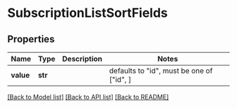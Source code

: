 # SubscriptionListSortFields


## Properties
Name | Type | Description | Notes
------------ | ------------- | ------------- | -------------
**value** | **str** |  | defaults to "id",  must be one of ["id", ]

[[Back to Model list]](../README.md#documentation-for-models) [[Back to API list]](../README.md#documentation-for-api-endpoints) [[Back to README]](../README.md)


